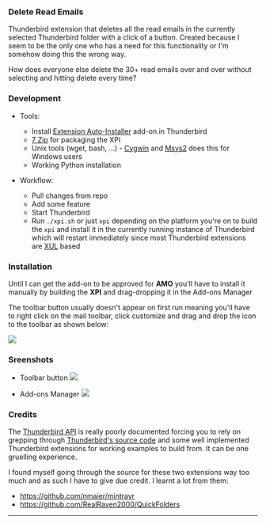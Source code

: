 ### Delete Read Emails

Thunderbird extension that deletes all the read emails in the currently selected
Thunderbird folder with a click of a button. Created because I seem to be the only
one who has a need for this functionality or I'm somehow doing this the wrong way.

How does everyone else delete the 30+ read emails over and over without selecting
and hitting delete every time?

### Development

- Tools:

    + Install [Extension Auto-Installer][3] add-on in Thunderbird
    + [7 Zip](http://www.7-zip.org/download.html) for packaging the XPI
    + Unix tools (wget, bash, ...) - [Cygwin][2] and [Msys2][4] does this for Windows
      users
    + Working Python installation

- Workflow:

    + Pull changes from repo
    + Add some feature
    + Start Thunderbird
    + Run `./xpi.sh` or just `xpi` depending on the platform you're on to build the
      `xpi` and install it in the currently running instance of Thunderbird which will
      restart immediately since most Thunderbird extensions are [XUL][1] based

### Installation

Until I can get the add-on to be approved for **AMO** you'll have to install it
manually by building the **XPI** and drag-dropping it in the Add-ons Manager

The toolbar button usually doesn't appear on first run meaning you'll have to right
click on the mail toolbar, click customize and drag and drop the icon to the toolbar
as shown below:

![](http://image.prntscr.com/image/58a758aabcb34789b1a3c1a1cf2b6a5c.png)

### Sreenshots

+ Toolbar button
![](http://image.prntscr.com/image/5dc0a8d28b0040c5bda0584ca83d3409.png)

+ Add-ons Manager
![](http://image.prntscr.com/image/1041eeb759e94367b2d0dab830f7003e.png)

### Credits

The [Thunderbird API][6] is really poorly documented forcing you to rely on grepping
through [Thunderbird's source code][5] and some well implemented Thunderbird
extensions for working examples to build from. It can be one gruelling experience.

I found myself going through the source for these two extensions way too much and as
such I have to give due credit. I learnt a lot from them:

  + https://github.com/nmaier/mintrayr
  + https://github.com/RealRaven2000/QuickFolders

---

[1]: https://developer.mozilla.org/en-US/docs/Mozilla/Tech/XUL
[2]: https://www.cygwin.com/
[3]: https://addons.mozilla.org/en-us/firefox/add-on/autoinstaller/
[4]: http://msys2.github.io/
[5]: https://dxr.mozilla.org/comm-central/source/
[6]: https://developer.mozilla.org/en-US/docs/Mozilla/Thunderbird/Thunderbird_API_documentation
